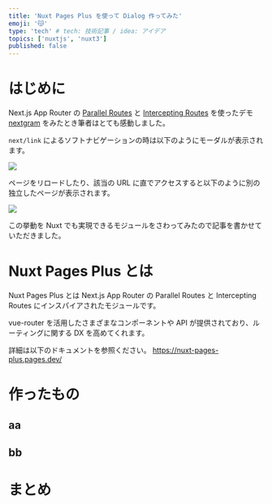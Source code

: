 ```yaml
---
title: 'Nuxt Pages Plus を使って Dialog 作ってみた'
emoji: '😽'
type: 'tech' # tech: 技術記事 / idea: アイデア
topics: ['nuxtjs', 'nuxt3']
published: false
---
```


# はじめに

Next.js App Router の [Parallel Routes](https://nextjs.org/docs/app/building-your-application/routing/parallel-routes) と [Intercepting Routes](https://nextjs.org/docs/app/building-your-application/routing/intercepting-routes) を使ったデモ [nextgram](https://github.com/vercel/nextgram) をみたとき筆者はとても感動しました。

`next/link` によるソフトナビゲーションの時は以下のようにモーダルが表示されます。

![](https://storage.googleapis.com/zenn-user-upload/a5a26b834df2-20240707.png)

ページをリロードしたり、該当の URL に直でアクセスすると以下のように別の独立したページが表示されます。

![](https://storage.googleapis.com/zenn-user-upload/77f003293920-20240707.png)

この挙動を Nuxt でも実現できるモジュールをさわってみたので記事を書かせていただきました。

# Nuxt Pages Plus とは

Nuxt Pages Plus とは Next.js App Router の Parallel Routes と Intercepting Routes にインスパイアされたモジュールです。

vue-router を活用したさまざまなコンポーネントや API が提供されており、ルーティングに関する DX を高めてくれます。

詳細は以下のドキュメントを参照ください。
https://nuxt-pages-plus.pages.dev/

# 作ったもの

## aa

## bb

# まとめ
